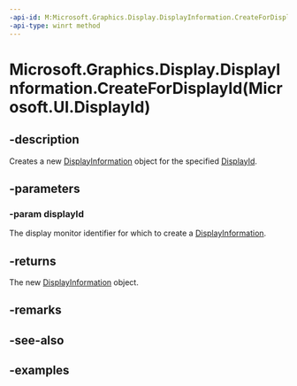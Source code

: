 ```yaml
---
-api-id: M:Microsoft.Graphics.Display.DisplayInformation.CreateForDisplayId(Microsoft.UI.DisplayId)
-api-type: winrt method
---
```


# Microsoft.Graphics.Display.DisplayInformation.CreateForDisplayId(Microsoft.UI.DisplayId)

<!--
public static Microsoft.Graphics.Display.DisplayInformation CreateForDisplayId (Microsoft.UI.DisplayId displayId);
-->

## -description

Creates a new [DisplayInformation](displayinformation.md) object for the specified [DisplayId](/windows/windows-app-sdk/api/winrt/microsoft.ui.displayid).

## -parameters

### -param displayId

The display monitor identifier for which to create a [DisplayInformation](displayinformation.md).

## -returns

The new [DisplayInformation](displayinformation.md) object.

## -remarks

## -see-also

## -examples

